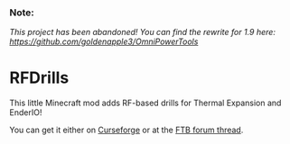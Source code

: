 ### Note:

*This project has been abandoned! You can find the rewrite for 1.9 here: https://github.com/goldenapple3/OmniPowerTools* 

# RFDrills

This little Minecraft mod adds RF-based drills for Thermal Expansion and EnderIO!

You can get it either on [Curseforge](http://minecraft.curseforge.com/mc-mods/229846-rfdrills) or at the [FTB forum thread](http://forum.feed-the-beast.com/threads/1-7-10-rfdrills-addon-for-thermalexpansion-and-enderio.82764/).
